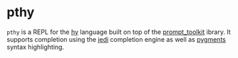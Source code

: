 pthy
====

`pthy` is a REPL for the [hy] language built on top of the [prompt_toolkit]
ibrary. It supports completion using the [jedi] completion engine as well as
[pygments] syntax highlighting.

[hy]: hylang.org
[prompt_toolkit]:http://github.com/jonathanslenders/python-prompt-toolkit
[jedi]:https://github.com/davidhalter/jedi
[pygments]:http://pygments.org/
